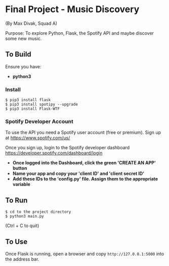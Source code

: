# Final Project - Music Discovery
(By Max Divak, Squad A)

Purpose: To explore Python, Flask, the Spotify API and maybe discover some new music.

## To Build

Ensure you have:

* **python3**

### Install

```
$ pip3 install flask
$ pip3 install spotipy --upgrade
$ pip3 install Flask-WTF
```

### Spotify Developer Account

To use the API you need a Spotify user account (free or premium). Sign up at https://www.spotify.com/us/

Once you sign up, login to the Spotify developer dashboard https://developer.spotify.com/dashboard/login

* **Once logged into the Dashboard, click the green 'CREATE AN APP' button**
* **Name your app and copy your 'client ID' and 'client secret ID'**
* **Add these IDs to the 'config.py' file. Assign them to the appropriate variable**

## To Run

```
$ cd to the project directory
$ python3 main.py
```
(Ctrl + C to quit)

## To Use

Once Flask is running, open a browser and copy `http://127.0.0.1:5000` into the address bar.
